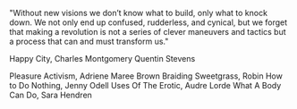 "Without new visions we don’t know what to build, only what to knock down. We not only end up confused, rudderless, and cynical, but we forget that making a revolution is not a series of clever maneuvers and tactics but a process that can and must transform us."

Happy City, Charles Montgomery 
Quentin Stevens

Pleasure Activism, Adriene Maree Brown
Braiding Sweetgrass, Robin
How to Do Nothing, Jenny Odell
Uses Of The Erotic, Audre Lorde
What A Body Can Do, Sara Hendren